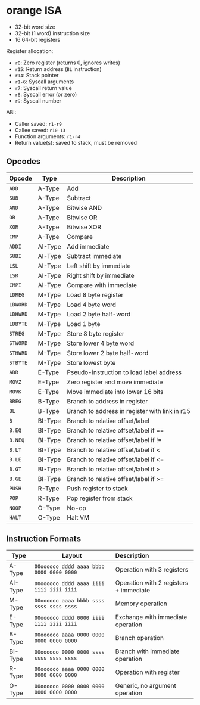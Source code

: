 # orange ISA

* 32-bit word size
* 32-bit (1 word) instruction size
* 16 64-bit registers

Register allocation:
* `r0`: Zero register (returns 0, ignores writes)
* `r15`: Return address (`BL` instruction)
* `r14`: Stack pointer
* `r1-6`: Syscall arguments
* `r7`: Syscall return value
* `r8`: Syscall error (or zero)
* `r9`: Syscall number

ABI:
* Caller saved: `r1-r9`
* Callee saved: `r10-13`
* Function arguments: `r1-r4`
* Return value(s): saved to stack, must be removed

## Opcodes
| Opcode   | Type    | Description                                    |
|----------|---------|------------------------------------------------|
| `ADD`    | A-Type  | Add                                            |
| `SUB`    | A-Type  | Subtract                                       |
| `AND`    | A-Type  | Bitwise AND                                    |
| `OR`     | A-Type  | Bitwise OR                                     |
| `XOR`    | A-Type  | Bitwise XOR                                    |
| `CMP`    | A-Type  | Compare                                        |
| `ADDI`   | AI-Type | Add immediate                                  |
| `SUBI`   | AI-Type | Subtract immediate                             |
| `LSL`    | AI-Type | Left shift by immediate                        |
| `LSR`    | AI-Type | Right shift by immediate                       |
| `CMPI`   | AI-Type | Compare with immediate                         |
| `LDREG`  | M-Type  | Load 8 byte register                           |
| `LDWORD` | M-Type  | Load 4 byte word                               |
| `LDHWRD` | M-Type  | Load 2 byte half-word                          |
| `LDBYTE` | M-Type  | Load 1 byte                                    |
| `STREG`  | M-Type  | Store 8 byte register                          |
| `STWORD` | M-Type  | Store lower 4 byte word                        |
| `STHWRD` | M-Type  | Store lower 2 byte half-word                   |
| `STBYTE` | M-Type  | Store lowest byte                              |
| `ADR`    | E-Type  | Pseudo-instruction to load label address       |
| `MOVZ`   | E-Type  | Zero register and move immediate               |
| `MOVK`   | E-Type  | Move immediate into lower 16 bits              |
| `BREG`   | B-Type  | Branch to address in register                  |
| `BL`     | B-Type  | Branch to address in register with link in r15 |
| `B`      | BI-Type | Branch to relative offset/label                |
| `B.EQ`   | BI-Type | Branch to relative offset/label if ==          |
| `B.NEQ`  | BI-Type | Branch to relative offset/label if !=          |
| `B.LT`   | BI-Type | Branch to relative offset/label if <           |
| `B.LE`   | BI-Type | Branch to relative offset/label if <=          |
| `B.GT`   | BI-Type | Branch to relative offset/label if >           |
| `B.GE`   | BI-Type | Branch to relative offset/label if >=          |
| `PUSH`   | R-Type  | Push register to stack                         |
| `POP`    | R-Type  | Pop register from stack                        |
| `NOOP`   | O-Type  | No-op                                          |
| `HALT`   | O-Type  | Halt VM                                        |

## Instruction Formats
| Type    | Layout                                   | Description                            |
|---------|------------------------------------------|:---------------------------------------|
| A-Type  | `00oooooo dddd aaaa bbbb 0000 0000 0000` | Operation with 3 registers             |
| AI-Type | `00oooooo dddd aaaa iiii iiii iiii iiii` | Operation with 2 registers + immediate |
| M-Type  | `00oooooo aaaa bbbb ssss ssss ssss ssss` | Memory operation                       |
| E-Type  | `00oooooo dddd 0000 iiii iiii iiii iiii` | Exchange with immediate operation      |
| B-Type  | `00oooooo aaaa 0000 0000 0000 0000 0000` | Branch operation                       |
| BI-Type | `00oooooo 0000 0000 ssss ssss ssss ssss` | Branch with immediate operation        |
| R-Type  | `00oooooo aaaa 0000 0000 0000 0000 0000` | Operation with register                |
| O-Type  | `00oooooo 0000 0000 0000 0000 0000 0000` | Generic, no argument operation         |
